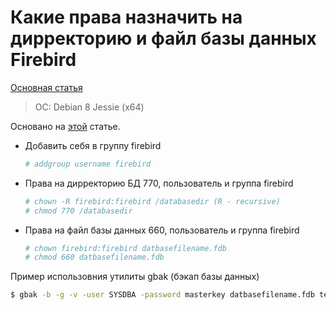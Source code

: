 # Какие права назначить на дирректорию и файл базы данных Firebird

[Основная статья](https://nesterof.com/2017/04/21/install_firebird_on_debian/)

> OC: Debian 8 Jessie (x64)

Основано на [этой](http://www.firebirdfaq.org/faq102/) статье.

* Добавить себя в группу firebird
  ```bash
  # addgroup username firebird
  ```

* Права на дирректорию БД 770, пользователь и группа firebird
  ```bash
  # chown -R firebird:firebird /databasedir (R - recursive)
  # chmod 770 /databasedir
  ```

* Права на файл базы данных 660, пользователь и группа firebird
  ```bash
  # chown firebird:firebird datbasefilename.fdb
  # chmod 660 datbasefilename.fdb
  ```

Пример использовния утилиты gbak (бэкап базы данных)

```bash
$ gbak -b -g -v -user SYSDBA -password masterkey datbasefilename.fdb testbackup.fbk
```